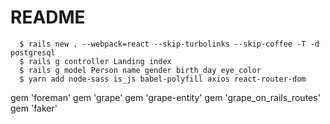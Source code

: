 # README
```
  $ rails new . --webpack=react --skip-turbolinks --skip-coffee -T -d postgresql
  $ rails g controller Landing index
  $ rails g model Person name gender birth_day eye_color
  $ yarn add node-sass is_js babel-polyfill axios react-router-dom
```
gem 'foreman'
gem 'grape'
gem 'grape-entity'
gem 'grape_on_rails_routes'
gem 'faker'

